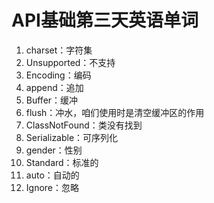 # API基础第三天英语单词

1. charset：字符集
2. Unsupported：不支持
3. Encoding：编码
4. append：追加
5. Buffer：缓冲
6. flush：冲水，咱们使用时是清空缓冲区的作用
7. ClassNotFound：类没有找到
8. Serializable：可序列化
9. gender：性别
10. Standard：标准的
11. auto：自动的
12. Ignore：忽略